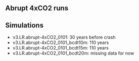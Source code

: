 ## Abrupt 4xCO2 runs 

## Simulations 

- v3.LR.abrupt-4xCO2_0101: 30 years before crash 
- v3.LR.abrupt-4xCO2_0101_bcdt10m: 110 years  
- v3.LR.abrupt-4xCO2_0101_bcdt15m: 110 years  
- v3.LR.abrupt-4xCO2_0101_bcdt20m: missing data for now 


